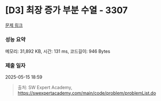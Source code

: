 # [D3] 최장 증가 부분 수열 - 3307 

[문제 링크](https://swexpertacademy.com/main/code/problem/problemDetail.do?contestProbId=AWBOKg-a6l0DFAWr) 

### 성능 요약

메모리: 31,892 KB, 시간: 131 ms, 코드길이: 946 Bytes

### 제출 일자

2025-05-15 18:59



> 출처: SW Expert Academy, https://swexpertacademy.com/main/code/problem/problemList.do